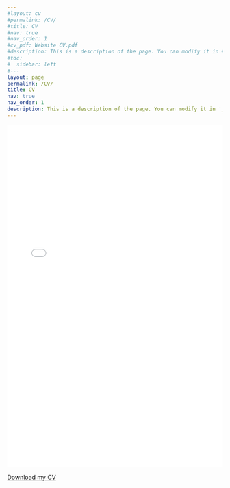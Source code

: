 ```yaml
---
#layout: cv
#permalink: /CV/
#title: CV
#nav: true
#nav_order: 1
#cv_pdf: Website CV.pdf
#description: This is a description of the page. You can modify it in #'_pages/cv.md'. You can also change or remove the top pdf download #button.
#toc:
#  sidebar: left
#---
layout: page
permalink: /CV/
title: CV
nav: true
nav_order: 1
description: This is a description of the page. You can modify it in '_pages/cv.md'. You can also change or remove the top pdf download button.
---
```


<iframe src="/assets/pdf/Website%20CV.pdf" style="width:100%; height:800px;" frameborder="0"></iframe>

[Download my CV](assets/pdf/Website%20CV.pdf)
